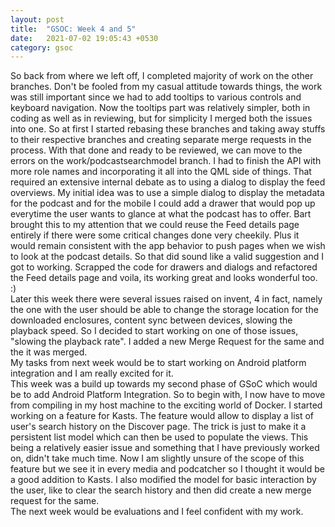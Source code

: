 ```yaml
---
layout: post
title:  "GSOC: Week 4 and 5"
date:   2021-07-02 19:05:43 +0530
category: gsoc
---
```

So back from where we left off, I completed majority of work on the other branches. Don't be fooled from my casual attitude towards things, the work was still important since we had to add tooltips to various controls and keyboard navigation. Now the tooltips part was relatively simpler, both in coding as well as in reviewing, but for simplicity I merged both the issues into one. So at first I started rebasing these branches and taking away stuffs to their respective branches and creating separate merge requests in the process. With that done and ready to be reviewed, we can move to the errors on the work/podcastsearchmodel branch. I had to finish the API with more role names and incorporating it all into the QML side of things. That required an extensive internal debate as to using a dialog to display the feed overviews. My initial idea was to use a simple dialog to display the metadata for the podcast and for the mobile I could add a drawer that would pop up everytime the user wants to glance at what the podcast has to offer. Bart brought this to my attention that we could reuse the Feed details page entirely if there were some critical changes done very cheekily. Plus it would remain consistent with the app behavior to push pages when we wish to look at the podcast details. So that did sound like a valid suggestion and I got to working. Scrapped the code for drawers and dialogs and refactored the Feed details page and voila, its working great and looks wonderful too. :)  
Later this week there were several issues raised on invent, 4 in fact, namely the one with the user should be able to change the storage location for the downloaded enclosures, content sync between devices, slowing the playback speed. So I decided to start working on one of those issues, "slowing the playback rate". I added a new Merge Request for the same and the it was merged.  
My tasks from next week would be to start working on Android platform integration and I am really excited for it.  
This week was a build up towards my second phase of GSoC which would be to add Android Platform Integration. So to begin with, I now have to move from compiling in my host machine to the exciting world of Docker. I started working on a feature for Kasts. The feature would allow to display a list of user's search history on the Discover page. The trick is just to make it a persistent list model which can then be used to populate the views. This being a relatively easier issue and something that I have previously worked on, didn't take much time. Now I am slightly unsure of the scope of this feature but we see it in every media and podcatcher so I thought it would be a good addition to Kasts. I also modified the model for basic interaction by the user, like to clear the search history and then did create a new merge request for the same.  
The next week would be evaluations and I feel confident with my work.
